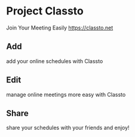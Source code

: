 # Project Classto
Join Your Meeting Easily 
https://classto.net

## Add
add your online schedules with Classto

## Edit
manage online meetings more easy with Classto

## Share
share your schedules with your friends and enjoy!
